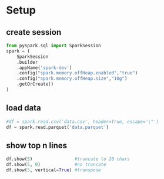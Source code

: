 # Setup

## create session
```py
from pyspark.sql import SparkSession
spark = (
    SparkSession
    .builder
    .appName('spark-dev')
    .config("spark.memory.offHeap.enabled","true")
    .config("spark.memory.offHeap.size","10g")
    .getOrCreate()
)
```

## load data
```py
#df = spark.read.csv('data.csv', header=True, escape='\"')
df = spark.read.parquet('data.parquet')
```

## show top n lines
```py
df.show(5)                #truncate to 20 chars
df.show(5, 0)             #no truncate
df.show(5, vertical=True) #transpose
```
